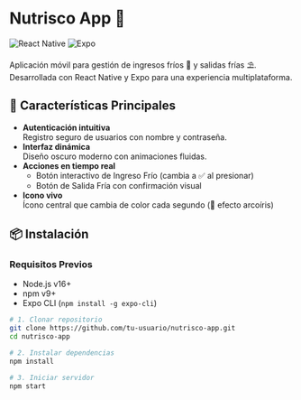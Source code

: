 # Nutrisco App 📱

![React Native](https://img.shields.io/badge/React_Native-20232A?style=for-the-badge&logo=react&logoColor=61DAFB)
![Expo](https://img.shields.io/badge/Expo-000020?style=for-the-badge&logo=expo&logoColor=white)

Aplicación móvil para gestión de ingresos fríos 🧊 y salidas frías ⛱️. Desarrollada con React Native y Expo para una experiencia multiplataforma.

## 🚀 Características Principales

- **Autenticación intuitiva**  
  Registro seguro de usuarios con nombre y contraseña.
- **Interfaz dinámica**  
  Diseño oscuro moderno con animaciones fluidas.
- **Acciones en tiempo real**  
  - Botón interactivo de Ingreso Frío (cambia a ✅ al presionar)
  - Botón de Salida Fría con confirmación visual
- **Icono vivo**  
  Ícono central que cambia de color cada segundo (🌈 efecto arcoíris)

## 📦 Instalación

### Requisitos Previos
- Node.js v16+
- npm v9+
- Expo CLI (`npm install -g expo-cli`)

```bash
# 1. Clonar repositorio
git clone https://github.com/tu-usuario/nutrisco-app.git
cd nutrisco-app

# 2. Instalar dependencias
npm install

# 3. Iniciar servidor
npm start
